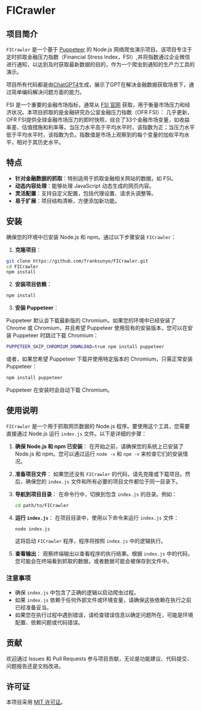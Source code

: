 # FICrawler

## 项目简介

`FICrawler` 是一个基于 [Puppeteer](https://github.com/puppeteer/puppeteer) 的 Node.js 网络爬虫演示项目。该项目专注于定时抓取金融压力指数（Financial Stress Index，FSI）,并将指数通过企业微信进行通知，以达到及时获取最新数据的目的，作为一个爬虫到通知的生产力工具的演示。

项目所有代码都是由[ChatGPT4](https://chat.openai.com/)生成，展示了GPT在解决金融数据获取场景下，通过简单编码解决问题方面的能力。

FSI 是一个重要的金融市场指标，通常从 [FSI 官网](https://www.financialresearch.gov/financial-stress-index/) 获取，用于衡量市场压力和经济状况。本项目抓取的是金融研究办公室金融压力指数（OFR FSI）： 几乎更新，OFR FSI提供全球金融市场压力的即时快照，综合了33个金融市场变量，如收益率差、估值措施和利率等。当压力水平高于平均水平时，该指数为正；当压力水平低于平均水平时，该指数为负。指数值是市场上观察到的每个变量的加权平均水平，相对于其历史水平。

## 特点

- **针对金融数据的抓取**：特别适用于抓取金融相关网站的数据，如 FSI。
- **动态内容处理**：能够处理 JavaScript 动态生成的网页内容。
- **灵活配置**：支持自定义配置，包括代理设置、请求头调整等。
- **易于扩展**：项目结构清晰，方便添加新功能。

## 安装

确保您的环境中已安装 Node.js 和 npm。通过以下步骤安装 `FICrawler`：

1. **克隆项目**：

```bash
git clone https://github.com/franksunye/FICrawler.git
cd FICrawler
npm install
```
2. **安装项目依赖**：
```bash
npm install
```

3. **安装 Puppeteer**：

Puppeteer 默认会下载最新版的 Chromium。如果您的环境中已经安装了 Chrome 或 Chromium，并且希望 Puppeteer 使用现有的安装版本，您可以在安装 Puppeteer 时跳过下载 Chromium：

```bash
PUPPETEER_SKIP_CHROMIUM_DOWNLOAD=true npm install puppeteer
```

或者，如果您希望 Puppeteer 下载并使用特定版本的 Chromium，只需正常安装 Puppeteer：

```bash
npm install puppeteer
```

Puppeteer 在安装时会自动下载 Chromium。

## 使用说明

`FICrawler` 是一个用于抓取网页数据的 Node.js 程序。要使用这个工具，您需要直接通过 Node.js 运行 `index.js` 文件。以下是详细的步骤：

1. **确保 Node.js 和 npm 已安装**：
   在开始之前，请确保您的系统上已安装了 Node.js 和 npm。您可以通过运行 `node -v` 和 `npm -v` 来检查它们的安装情况。

2. **准备项目文件**：
   如果您还没有 `FICrawler` 的代码，请先克隆或下载项目。然后，确保您的 `index.js` 文件和所有必要的项目文件都位于同一目录下。

3. **导航到项目目录**：
   在命令行中，切换到包含 `index.js` 的目录。例如：
   ```bash
   cd path/to/FICrawler
   ```

4. **运行 `index.js`**：
   在项目目录中，使用以下命令来运行 `index.js` 文件：
   ```bash
   node index.js
   ```

   这将启动 `FICrawler` 程序，程序将按照 `index.js` 中的逻辑执行。

5. **查看输出**：
   观察终端输出以查看程序的执行结果。根据 `index.js` 中的代码，您可能会在终端看到抓取的数据，或者数据可能会被保存到文件中。

### 注意事项

- 确保 `index.js` 中包含了正确的逻辑以启动爬虫过程。
- 如果 `index.js` 依赖于任何外部文件或环境变量，请确保这些依赖在执行之前已经准备妥当。
- 如果您在执行过程中遇到错误，请检查错误信息以确定问题所在，可能是环境配置、依赖问题或代码错误。

## 贡献

欢迎通过 Issues 和 Pull Requests 参与项目贡献，无论是功能建议、代码提交、问题报告还是文档改进。

## 许可证

本项目采用 [MIT 许可证](LICENSE)。

